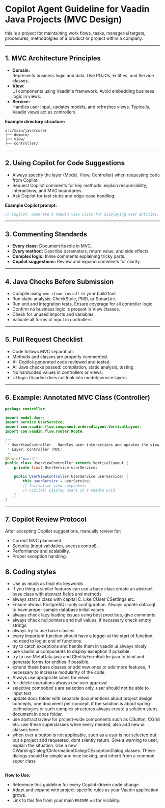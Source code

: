# Copilot Agent Guideline for Vaadin Java Projects (MVC Design)

this is a project for maintaining work flows, tasks, managerial targets, procedures, methodolgies of a product or project within a company.


---

## 1. MVC Architecture Principles

- **Domain:**  
  Represents business logic and data. Use POJOs, Entities, and Service classes.
- **View:**  
  UI components using Vaadin's framework. Avoid embedding business logic in views.
- **Service:**  
  Handles user input, updates models, and refreshes views. Typically, Vaadin views act as controllers.

**Example directory structure:**
```
src/main/java/cuser
├── domain/
├── view/
├── controller/
```

---

## 2. Using Copilot for Code Suggestions

- Always specify the layer (Model, View, Controller) when requesting code from Copilot.
- Request Copilot comments for key methods: explain responsibility, interactions, and MVC boundaries.
- Ask Copilot for test stubs and edge-case handling.

**Example Copilot prompt:**
```java
// Copilot: Generate a Vaadin view class for displaying User entities, using UserService as the model.
```

---

## 3. Commenting Standards

- **Every class:** Document its role in MVC.
- **Every method:** Describe parameters, return value, and side effects.
- **Complex logic:** Inline comments explaining tricky parts.
- **Copilot suggestions:** Review and expand comments for clarity.

---

## 4. Java Checks Before Submission

- Compile using `mvn clean install` or your build tool.
- Run static analysis: CheckStyle, PMD, or SonarLint.
- Run unit and integration tests. Ensure coverage for all controller logic.
- Confirm no business logic is present in View classes.
- Check for unused imports and variables.
- Validate all forms of input in controllers.

---

## 5. Pull Request Checklist

- Code follows MVC separation.
- Methods and classes are properly commented.
- All Copilot-generated code reviewed and tested.
- All Java checks passed: compilation, static analysis, testing.
- No hardcoded values in controllers or views.
- UI logic (Vaadin) does not leak into model/service layers.

---

## 6. Example: Annotated MVC Class (Controller)

```java
package controller;

import model.User;
import service.UserService;
import com.vaadin.flow.component.orderedlayout.VerticalLayout;
import com.vaadin.flow.router.Route;

/**
 * UserViewController - Handles user interactions and updates the view.
 * Layer: Controller (MVC)
 */
@Route("users")
public class UserViewController extends VerticalLayout {
    private final UserService userService;

    public UserViewController(UserService userService) {
        this.userService = userService;
        // Initialize view components
        // Copilot: Display users in a Vaadin Grid
    }
}
```

---

## 7. Copilot Review Protocol

After accepting Copilot suggestions, manually review for:
- Correct MVC placement.
- Security (input validation, access control).
- Performance and scalability.
- Proper exception handling.

## 8. Coding styles

- Use as much as final etc keywords
- If you thing a similar features can use a base class create an abstract base class with abstract fields and methods
- always start a class with capital C. Like CUser CSettings etc. 
- Ensure always PostgreSQL-only configuration. Always update data.sql to have proper sample database initial values
- always check lazy loading issues using best practices, give comments.
- always check nullpointers and null values, if necassary check empty strings.
- always try to use base classes.
- every important function should have a logger at the start of function, no need to log at end of functions.
- try to catch exceptions and handle them in vaadin ui always nicely
- use vaadin ui components to display exception if possible.
- try to use MetaData.java and CEntityFormBuilder.java to bind and generate forms for entities if possible.
- extend these base classes or add new ones or add more features, if necessary to increase modularity of the code.
- Always use apropriate icons for views
- for delete operations always use user approval
- selective combobox's are selection only. user should not be able to input text
- update docs folder with separate documentions about project design concepts, one document per concept. if the solution is about spring technologies or such complex structures always create a solution steps document in docs folder.
- use abstracts/view for project-wide components such as CButton, CGrid etc. use these superclasses when every needed, also add new ui classes here.
- when ever a button is not applicable, such as a user is not selected but, but a project add requested, dont silently return. Give a warning to user, explain the situation. Use a new CWarningDialog/CInformationDialog/CExceptionDialog classes. These dialogs should be simple and nice looking, and inherit from a common super class
---

**How to Use:**  
- Reference this guideline for every Copilot-driven code change.
- Adapt and expand with project-specific rules as your Vaadin application grows.
- Link to this file from your main `README.md` for visibility.
